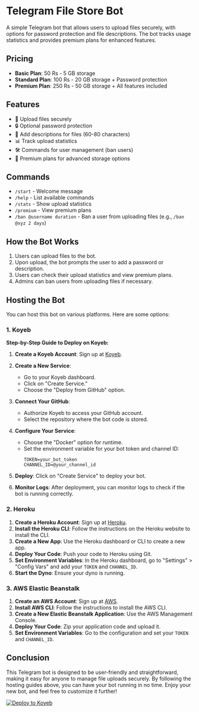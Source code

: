 # Telegram File Store Bot

A simple Telegram bot that allows users to upload files securely, with options for password protection and file descriptions. The bot tracks usage statistics and provides premium plans for enhanced features.

## Pricing

- **Basic Plan**: 50 Rs - 5 GB storage
- **Standard Plan**: 100 Rs - 20 GB storage + Password protection
- **Premium Plan**: 250 Rs - 50 GB storage + All features included

## Features

- 📁 Upload files securely
- 🔒 Optional password protection
- 📝 Add descriptions for files (60-80 characters)
- 📊 Track upload statistics
- 🛠️ Commands for user management (ban users)
- 💎 Premium plans for advanced storage options

## Commands

- `/start` - Welcome message
- `/help` - List available commands
- `/stats` - Show upload statistics
- `/premium` - View premium plans
- `/ban @username duration` - Ban a user from uploading files (e.g., `/ban @xyz 2 days`)

## How the Bot Works

1. Users can upload files to the bot.
2. Upon upload, the bot prompts the user to add a password or description.
3. Users can check their upload statistics and view premium plans.
4. Admins can ban users from uploading files if necessary.

## Hosting the Bot

You can host this bot on various platforms. Here are some options:

### 1. Koyeb

**Step-by-Step Guide to Deploy on Koyeb:**

1. **Create a Koyeb Account**: Sign up at [Koyeb](https://koyeb.com/).
  
2. **Create a New Service**:
   - Go to your Koyeb dashboard.
   - Click on "Create Service."
   - Choose the "Deploy from GitHub" option.

3. **Connect Your GitHub**:
   - Authorize Koyeb to access your GitHub account.
   - Select the repository where the bot code is stored.

4. **Configure Your Service**:
   - Choose the "Docker" option for runtime.
   - Set the environment variable for your bot token and channel ID:
     ```
     TOKEN=your_bot_token
     CHANNEL_ID=@your_channel_id
     ```

5. **Deploy**: Click on "Create Service" to deploy your bot.

6. **Monitor Logs**: After deployment, you can monitor logs to check if the bot is running correctly.

### 2. Heroku

1. **Create a Heroku Account**: Sign up at [Heroku](https://www.heroku.com/).
2. **Install the Heroku CLI**: Follow the instructions on the Heroku website to install the CLI.
3. **Create a New App**: Use the Heroku dashboard or CLI to create a new app.
4. **Deploy Your Code**: Push your code to Heroku using Git.
5. **Set Environment Variables**: In the Heroku dashboard, go to "Settings" > "Config Vars" and add your `TOKEN` and `CHANNEL_ID`.
6. **Start the Dyno**: Ensure your dyno is running.

### 3. AWS Elastic Beanstalk

1. **Create an AWS Account**: Sign up at [AWS](https://aws.amazon.com/).
2. **Install AWS CLI**: Follow the instructions to install the AWS CLI.
3. **Create a New Elastic Beanstalk Application**: Use the AWS Management Console.
4. **Deploy Your Code**: Zip your application code and upload it.
5. **Set Environment Variables**: Go to the configuration and set your `TOKEN` and `CHANNEL_ID`.

## Conclusion

This Telegram bot is designed to be user-friendly and straightforward, making it easy for anyone to manage file uploads securely. By following the hosting guides above, you can have your bot running in no time. Enjoy your new bot, and feel free to customize it further!

[![Deploy to Koyeb](https://www.koyeb.com/static/images/deploy/button.svg)](https://app.koyeb.com/deploy?name=fileprotectbot&type=git&repository=utkarshdubey2008%2Ffileprotectbot&branch=main&builder=buildpack&regions=was&env%5B%5D=&ports=8000%3Bhttp%3B%2F)
